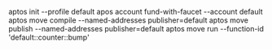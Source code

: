 aptos init --profile default
apos account fund-with-faucet --account default
aptos move compile --named-addresses publisher=default
aptos move publish --named-addresses publisher=default
aptos move run --function-id 'default::counter::bump'